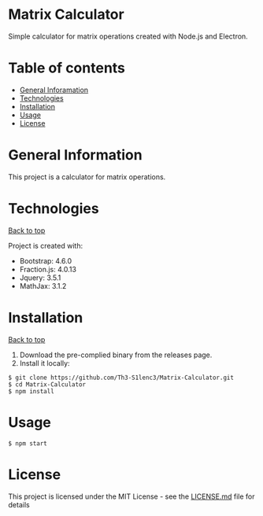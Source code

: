 # Matrix Calculator

Simple calculator for matrix operations created with Node.js and Electron.

# Table of contents

- [General Inforamation](#generalinformation)
- [Technologies](#technologies)
- [Installation](#installation)
- [Usage](#usage)
- [License](#license)

# General Information

This project is a calculator for matrix operations.

# Technologies
[Back to top](#table-of-contents)

Project is created with:

- Bootstrap: 4.6.0
- Fraction.js: 4.0.13
- Jquery: 3.5.1
- MathJax: 3.1.2

# Installation
[Back to top](#table-of-contents)

1. Download the pre-complied binary from the releases page.
2. Install it locally:
```
$ git clone https://github.com/Th3-S1lenc3/Matrix-Calculator.git
$ cd Matrix-Calculator
$ npm install
```

# Usage


```
$ npm start
```


# License

This project is licensed under the MIT License - see the [LICENSE.md](LICENSE.md) file for details
